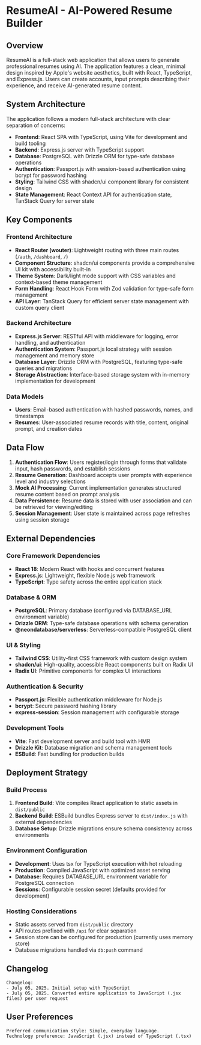 # ResumeAI - AI-Powered Resume Builder

## Overview

ResumeAI is a full-stack web application that allows users to generate professional resumes using AI. The application features a clean, minimal design inspired by Apple's website aesthetics, built with React, TypeScript, and Express.js. Users can create accounts, input prompts describing their experience, and receive AI-generated resume content.

## System Architecture

The application follows a modern full-stack architecture with clear separation of concerns:

- **Frontend**: React SPA with TypeScript, using Vite for development and build tooling
- **Backend**: Express.js server with TypeScript support
- **Database**: PostgreSQL with Drizzle ORM for type-safe database operations
- **Authentication**: Passport.js with session-based authentication using bcrypt for password hashing
- **Styling**: Tailwind CSS with shadcn/ui component library for consistent design
- **State Management**: React Context API for authentication state, TanStack Query for server state

## Key Components

### Frontend Architecture
- **React Router (wouter)**: Lightweight routing with three main routes (`/auth`, `/dashboard`, `/`)
- **Component Structure**: shadcn/ui components provide a comprehensive UI kit with accessibility built-in
- **Theme System**: Dark/light mode support with CSS variables and context-based theme management
- **Form Handling**: React Hook Form with Zod validation for type-safe form management
- **API Layer**: TanStack Query for efficient server state management with custom query client

### Backend Architecture
- **Express.js Server**: RESTful API with middleware for logging, error handling, and authentication
- **Authentication System**: Passport.js local strategy with session management and memory store
- **Database Layer**: Drizzle ORM with PostgreSQL, featuring type-safe queries and migrations
- **Storage Abstraction**: Interface-based storage system with in-memory implementation for development

### Data Models
- **Users**: Email-based authentication with hashed passwords, names, and timestamps
- **Resumes**: User-associated resume records with title, content, original prompt, and creation dates

## Data Flow

1. **Authentication Flow**: Users register/login through forms that validate input, hash passwords, and establish sessions
2. **Resume Generation**: Dashboard accepts user prompts with experience level and industry selections
3. **Mock AI Processing**: Current implementation generates structured resume content based on prompt analysis
4. **Data Persistence**: Resume data is stored with user association and can be retrieved for viewing/editing
5. **Session Management**: User state is maintained across page refreshes using session storage

## External Dependencies

### Core Framework Dependencies
- **React 18**: Modern React with hooks and concurrent features
- **Express.js**: Lightweight, flexible Node.js web framework
- **TypeScript**: Type safety across the entire application stack

### Database & ORM
- **PostgreSQL**: Primary database (configured via DATABASE_URL environment variable)
- **Drizzle ORM**: Type-safe database operations with schema generation
- **@neondatabase/serverless**: Serverless-compatible PostgreSQL client

### UI & Styling
- **Tailwind CSS**: Utility-first CSS framework with custom design system
- **shadcn/ui**: High-quality, accessible React components built on Radix UI
- **Radix UI**: Primitive components for complex UI interactions

### Authentication & Security
- **Passport.js**: Flexible authentication middleware for Node.js
- **bcrypt**: Secure password hashing library
- **express-session**: Session management with configurable storage

### Development Tools
- **Vite**: Fast development server and build tool with HMR
- **Drizzle Kit**: Database migration and schema management tools
- **ESBuild**: Fast bundling for production builds

## Deployment Strategy

### Build Process
1. **Frontend Build**: Vite compiles React application to static assets in `dist/public`
2. **Backend Build**: ESBuild bundles Express server to `dist/index.js` with external dependencies
3. **Database Setup**: Drizzle migrations ensure schema consistency across environments

### Environment Configuration
- **Development**: Uses tsx for TypeScript execution with hot reloading
- **Production**: Compiled JavaScript with optimized asset serving
- **Database**: Requires DATABASE_URL environment variable for PostgreSQL connection
- **Sessions**: Configurable session secret (defaults provided for development)

### Hosting Considerations
- Static assets served from `dist/public` directory
- API routes prefixed with `/api` for clear separation
- Session store can be configured for production (currently uses memory store)
- Database migrations handled via `db:push` command

## Changelog

```
Changelog:
- July 05, 2025. Initial setup with TypeScript
- July 05, 2025. Converted entire application to JavaScript (.jsx files) per user request
```

## User Preferences

```
Preferred communication style: Simple, everyday language.
Technology preference: JavaScript (.jsx) instead of TypeScript (.tsx)
```